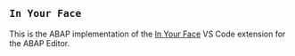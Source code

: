 ## `In Your Face`

This is the ABAP implementation of the [In Your Face](https://github.com/virejdasani/InYourFace)  VS Code extension for the ABAP Editor.

